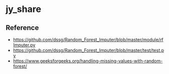 # jy_share

## Reference
- https://github.com/dssg/Random_Forest_Imputer/blob/master/module/rfImputer.py
- https://github.com/dssg/Random_Forest_Imputer/blob/master/test/test.py
- https://www.geeksforgeeks.org/handling-missing-values-with-random-forest/
